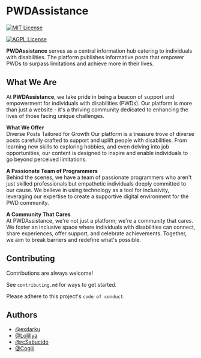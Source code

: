 
# PWDAssistance

[![MIT License](https://img.shields.io/badge/Made_with-Web3.0-green)](https://choosealicense.com/licenses/mit/) 

[![AGPL License](https://img.shields.io/badge/Made_with-Internet_Computer-blue)](http://www.gnu.org/licenses/agpl-3.0)


**PWDAssistance** serves as a central information hub catering to individuals with disabilities. The platform publishes informative posts that empower PWDs to surpass limitations and achieve more in their lives.





## What We Are

At **PWDAssistance**, we take pride in being a beacon of support and empowerment for individuals with disabilities (PWDs). Our platform is more than just a website - it's a thriving community dedicated to enhancing the lives of those facing unique challenges.

**What We Offer**\
Diverse Posts Tailored for Growth
Our platform is a treasure trove of diverse posts carefully crafted to support and uplift people with disabilities. From learning new skills to exploring hobbies, and even delving into job opportunities, our content is designed to inspire and enable individuals to go beyond perceived limitations.


**A Passionate Team of Programmers**\
Behind the scenes, we have a team of passionate programmers who aren't just skilled professionals but empathetic individuals deeply committed to our cause. We believe in using technology as a tool for inclusivity, leveraging our expertise to create a supportive digital environment for the PWD community.

**A Community That Cares**\
At PWDAssistance, we're not just a platform; we're a community that cares. We foster an inclusive space where individuals with disabilities can connect, share experiences, offer support, and celebrate achievements. Together, we aim to break barriers and redefine what's possible.




## Contributing

Contributions are always welcome!

See `contributing.md` for ways to get started.

Please adhere to this project's `code of conduct`.


## Authors

- [@exdarku](https://www.github.com/exdarku) 
- [@Lolillya](https://github.com/Lolillya)
- [@rcSabucido](https://github.com/rcSabucido)
- [@Cogiii](https://github.com/Cogiii)

